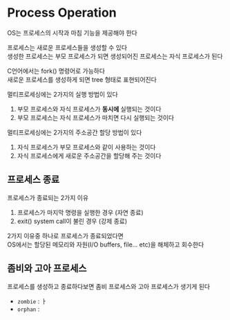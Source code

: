 # Process Operation
OS는 프로세스의 시작과 마침 기능을 제공해야 한다

프로세스는 새로운 프로세스들을 생성할 수 있다</br>
생성한 프로세스는 부모 프로세스가 되면 생성되어진 프로세스는 자식 프로세스가 된다</br>

C언어에서는 fork() 명령어로 가능하다</br>
새로운 프로세스를 생성하게 되면 tree 형태로 표현되어진다</br>

멀티프로세싱에는 2가지의 실행 방법이 있다
1. 부모 프로세스와 자식 프로세스가 **동시에** 실행되는 것이다
2. 부모 프로세스는 자식 프로세스가 마치면 다시 실행되는 것이다

멀티프로세싱에는 2가지의 주소공간 할당 방법이 있다
1. 자식 프로세스가 부모 프로세스와 같이 사용하는 것이다
2. 자식 프로세스에게 새로운 주소공간을 할당해 주는 것이다

## 프로세스 종료
프로세스가 종료되는 2가지 이유
1. 프로세스가 마지막 명령을 실행한 경우 (자연 종료)
2. exit() system call이 불린 경우 (강제 종료)

2가지 이유중 하나로 프로세스가 종료되었다면</br>
OS에서는 할당된 메모리와 자원(I/O buffers, file... etc)을 해체하고 회수한다

## 좀비와 고아 프로세스
프로세스를 생성하고 종료하다보면 좀비 프로세스와 고아 프로세스가 생기게 된다
- `zombie` : ㅏ
- `orphan` :

